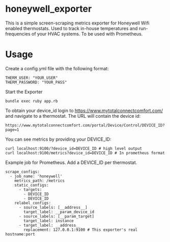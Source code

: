 # honeywell_exporter

This is a simple screen-scraping metrics exporter for Honeywell Wifi enabled thermostats.  Used to track in-house temperatures and run-frequencies of your HVAC systems.  To be used with Prometheus.

# Usage

Create a config.yml file with the following format:

```
THERM_USER: "YOUR_USER"
THERM_PASSWORD: "YOUR_PASS"
```

Start the Exporter 

```
bundle exec ruby app.rb
```

To obtain your device_id login to https://www.mytotalconnectcomfort.com/ and navigate to a thermostat. The URL will contain the device id:

```
https://www.mytotalconnectcomfort.com/portal/Device/Control/DEVICE_ID?page=1
```

You can see metrics by providing your DEVICE_ID:

```
curl localhost:9100/?device_id=DEVICE_ID # high level output
curl localhost:9100/metrics?device_id=DEVICE_ID # In prometheus format
```

Example job for Prometheus. Add a DEVICE_ID per thermostat. 

```
scrape_configs:
  - job_name: 'honeywell'
    metrics_path: /metrics
    static_configs:
      - targets:
        - DEVICE_ID
        - DEVICE_ID
    relabel_configs:
      - source_labels: [__address__]
        target_label: __param_device_id
      - source_labels: [__param_target]
        target_label: instance
      - target_label: __address__
        replacement: 127.0.0.1:9100 # This exporter's real hostname:port
```
